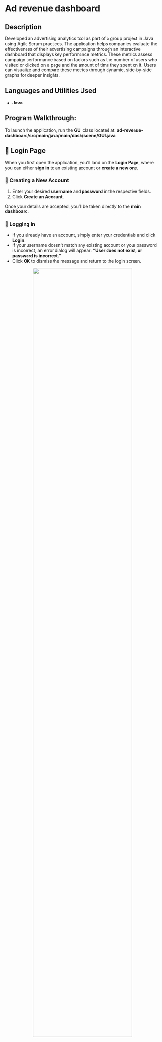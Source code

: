 <h1>Ad revenue dashboard</h1>

<h2>Description</h2>
Developed an advertising analytics tool as part of a group project in Java using Agile Scrum practices. The application helps companies evaluate the effectiveness of their advertising campaigns through an interactive dashboard that displays key performance metrics. These metrics assess campaign performance based on factors such as the number of users who visited or clicked on a page and the amount of time they spent on it. Users can visualize and compare these metrics through dynamic, side-by-side graphs for deeper insights.
<br />

<h2>Languages and Utilities Used</h2>

- <b>Java</b> 

<h2>Program Walkthrough:</h2>

To launch the application, run the **GUI** class located at: **ad-revenue-dashboard/src/main/java/main/dash/scene/GUI.java**

## 🔐 Login Page

When you first open the application, you’ll land on the **Login Page**, where you can either **sign in** to an existing account or **create a new one**.

### 🧾 Creating a New Account
1. Enter your desired **username** and **password** in the respective fields.  
2. Click **Create an Account**.  

Once your details are accepted, you’ll be taken directly to the **main dashboard**.

### 🔑 Logging In
- If you already have an account, simply enter your credentials and click **Login**.  
- If your username doesn’t match any existing account or your password is incorrect, an error dialog will appear: **“User does not exist, or password is incorrect.”**
- Click **OK** to dismiss the message and return to the login screen.
<p align="center">
<img src="https://live.staticflickr.com/65535/54836986886_e4756e0242_w.jpg" height="80%" width="80%"/>

<p align="center">
<img src="https://live.staticflickr.com/65535/54836992861_6d977ae51c_z.jpg" height="80%" width="80%"/>

## 📊 Main Dashboard

After logging in, the **Dashboard Screen** displays **three side-by-side graphs** of key metrics.  
Above each graph, you’ll see the **current value** of that metric for the selected time period.  
Below each graph are **filters for Gender, Age, and Income** — use these to narrow down the data shown.

On the right, three **dropdown menus** let you choose which metrics to display in each graph.  
If you select **Bounce Rate** as one of your metrics, two additional prompt boxes will appear:

- **Time Threshold:** Define the minimum time on page (e.g., *30 seconds*) before a visit is considered a bounce.  
- **Page-View Threshold:** Define the maximum number of pages viewed (e.g., *1*) before a visit is considered a bounce.  

If you want to **compare two metrics on the same axes** for the first graph, click the **Overlay Metric** button —  
the second metric will layer over the first for easier comparison.

Below these controls is the **Time Granularity** dropdown.  
Use it to view your graphs by **Day**, **Hour**, or **Month**, depending on how detailed you want your analysis to be.

<p align="center">
<img src="https://live.staticflickr.com/65535/54837246108_7906d62e32_c.jpg" height="80%" width="80%"/>

## 🗂️ File Menu

At the top left of the main dashboard, the **File** menu provides key data-management options:

- **Import:** Upload new impression, click, or log files to use as input data.  
- **Export:** Save the current set of charts in either **CSV** or **PDF** format.  
- **Exit:** Close the application. When you choose Exit, a confirmation prompt appears — click **OK** to quit or **Cancel** to stay.

---

## 👥 User Operations & Management

Next to **File** is the **User Operations** menu, where you can **export a record of all user actions** (such as logins and exports) in **CSV** or **PDF** format.

Click **Manage Users** at the top of the dashboard, then select **User Manager** to open the user administration panel.  
From here, you can:
- Change individual **user roles**.  
- **Remove users** from the database entirely.

<p align="center">
<img src="https://live.staticflickr.com/65535/54836135412_0254bda5f5_z.jpg" height="80%" width="80%"/>

## ❓ Help Document and Settings

If you ever need to view this guidance while on the main dashboard, click the **Help Document** button at the top of the dashboard, then select **Manual** to revisit this guide.

If you want to modify the application’s configuration, click **Settings** from within the Help tab to adjust your preferences.

<p align="center">
<img src="https://live.staticflickr.com/65535/54837325265_ff30678983.jpg" height="80%" width="80%"/>


<!--
 ```diff
- text in red
+ text in green
! text in orange
# text in gray
@@ text in purple (and bold)@@
```
--!>
